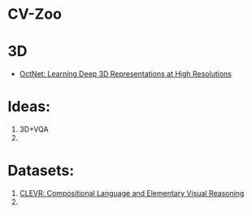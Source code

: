 # CV-Zoo
# 3D 
- [OctNet: Learning Deep 3D Representations at High Resolutions](://arxiv.org/pdf/1611.05009.pdf)

# Ideas:
1. 3D+VQA
2.

# Datasets:
1. [CLEVR: Compositional Language and Elementary Visual Reasoning](https://arxiv.org/pdf/1612.06890.pdf)
2. 
